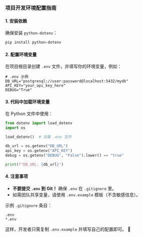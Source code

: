 ### **项目开发环境配置指南**  

#### **1. 安装依赖**  
确保安装 `python-dotenv`：  
```bash
pip install python-dotenv
```

#### **2. 配置环境变量**  
在项目根目录创建 `.env` 文件，并填写你的环境变量，例如：  
```env
# .env 示例
DB_URL="postgresql://user:password@localhost:5432/mydb"
API_KEY="your_api_key_here"
DEBUG="True"
```

#### **3. 代码中加载环境变量**  
在 Python 文件中使用：  
```python
from dotenv import load_dotenv
import os

load_dotenv()  # 加载 .env 文件

db_url = os.getenv("DB_URL")
api_key = os.getenv("API_KEY")
debug = os.getenv("DEBUG", "False").lower() == "true"

print(f"DB_URL: {db_url}")
```

#### **4. 注意事项**  
- **不要提交 `.env` 到 Git！** 确保 `.env` 在 `.gitignore` 里。  
- 如需团队共享变量，请使用 `.env.example` 模板（不含敏感信息）。  

示例 `.gitignore` 条目：  
```
.env
*.env
```  

这样，开发者只需复制 `.env.example` 并填写自己的配置即可。 🚀



